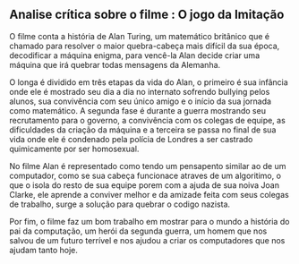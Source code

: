 ## Analise crítica sobre o filme : O jogo da Imitação


 O filme conta a história de Alan Turing, um matemático britânico que é chamado para resolver o maior quebra-cabeça mais difícil da sua época, decodificar a máquina enigma, para vencê-la Alan decide criar uma máquina que irá quebrar todas mensagens da Alemanha.

O longa é dividido em três etapas da vida do Alan, o primeiro é sua infância onde ele é mostrado seu dia a dia no internato sofrendo bullying pelos alunos, sua convivência com seu único amigo e o início da sua jornada como matemático. A segunda fase é durante a guerra mostrando seu recrutamento para o governo, a convivência com os colegas de equipe, as dificuldades da criação da máquina e a terceira se passa no final de sua vida onde ele é condenado pela polícia de Londres a ser castrado quimicamente por ser homosexual.
 
 No filme Alan é representado como tendo um pensapento similar ao de um computador, como se sua cabeça funcionace atraves de um algoritimo, o que o isola do resto de sua equipe porem com a ajuda de sua noiva Joan Clarke, ele aprende a conviver melhor e da amizade feita com seus colegas de trabalho, surge a solução para quebrar o codigo nazista.
 
 Por fim, o filme faz um bom trabalho em mostrar para o mundo a história do pai da computação, um herói da segunda guerra, um homem que nos salvou de um futuro terrível e nos ajudou a criar os computadores que nos ajudam tanto hoje.
  
